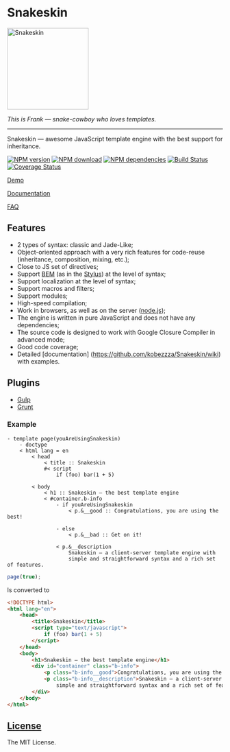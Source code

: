 # Snakeskin

<img src="http://kobezzza.com/files/snakeskin/logo.svg?1" alt="Snakeskin" width="190px" />

*This is Frank — snake-cowboy who loves templates.*

---

Snakeskin — awesome JavaScript template engine with the best support for inheritance.

[![NPM version](http://img.shields.io/npm/v/snakeskin.svg?style=flat)](http://badge.fury.io/js/snakeskin)
[![NPM download](https://img.shields.io/npm/dm/snakeskin.svg?style=flat)](http://badge.fury.io/js/snakeskin)
[![NPM dependencies](http://img.shields.io/david/kobezzza/Snakeskin.svg?style=flat)](https://david-dm.org/kobezzza/snakeskin)
[![Build Status](http://img.shields.io/travis/kobezzza/Snakeskin.svg?style=flat&branch=master)](https://travis-ci.org/kobezzza/Snakeskin)
[![Coverage Status](http://img.shields.io/coveralls/kobezzza/Snakeskin.svg?style=flat)](https://coveralls.io/r/kobezzza/Snakeskin?branch=master)

[Demo](http://jsfiddle.net/kobezzza/NAPWB/10/)

[Documentation](https://github.com/kobezzza/Snakeskin/wiki)

[FAQ](https://github.com/kobezzza/Snakeskin/wiki/faq)

## Features

* 2 types of syntax: classic and Jade-Like;
* Object-oriented approach with a very rich features for code-reuse (inheritance, composition, mixing, etc.);
* Close to JS set of directives;
* Support [BEM](http://en.bem.info) (as in the [Stylus](https://github.com/LearnBoost/stylus)) at the level of syntax;
* Support localization at the level of syntax;
* Support macros and filters;
* Support modules;
* High-speed compilation;
* Work in browsers, as well as on the server ([node.js](http://nodejs.org));
* The engine is written in pure JavaScript and does not have any dependencies;
* The source code is designed to work with Google Closure Compiler in advanced mode;
* Good code coverage;
* Detailed [documentation] (https://github.com/kobezzza/Snakeskin/wiki) with examples.

## Plugins

* [Gulp](https://github.com/kobezzza/gulp-snakeskin)
* [Grunt](https://github.com/kobezzza/grunt-snakeskin)

### Example

```
- template page(youAreUsingSnakeskin)
	- doctype
	< html lang = en
		< head
			< title :: Snakeskin
			#< script
				if (foo) bar(1 + 5)

		< body
			< h1 :: Snakeskin — the best template engine
			< #container.b-info
				- if youAreUsingSnakeskin
					< p.&__good :: Congratulations, you are using the best!

				- else
					< p.&__bad :: Get on it!

				< p.&__description
					Snakeskin — a client-server template engine with
					simple and straightforward syntax and a rich set of features.
```

```js
page(true);
```

Is converted to

```html
<!DOCTYPE html>
<html lang="en">
	<head>
		<title>Snakeskin</title>
		<script type="text/javascript">
			if (foo) bar(1 + 5)
		</script>
	</head>
	<body>
		<h1>Snakeskin — the best template engine</h1>
		<div id="container" class="b-info">
			<p class="b-info__good">Congratulations, you are using the best!</p>
			<p class="b-info__description">Snakeskin — a client-server template engine with
				simple and straightforward syntax and a rich set of features.</p>
		</div>
	</body>
</html>
```

## [License](https://github.com/kobezzza/Snakeskin/blob/master/LICENSE)

The MIT License.
